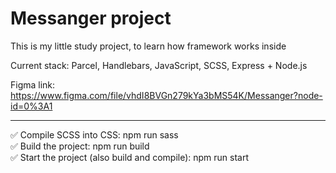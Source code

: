 # Messanger project
This is my little study project, to learn how framework works inside 

Current stack: Parcel, Handlebars, JavaScript, SCSS, Express + Node.js

Figma link: https://www.figma.com/file/vhdI8BVGn279kYa3bMS54K/Messanger?node-id=0%3A1

----
✅ Compile SCSS into CSS: npm run sass \
✅ Build the project: npm run build \
✅ Start the project (also build and compile): npm run start

